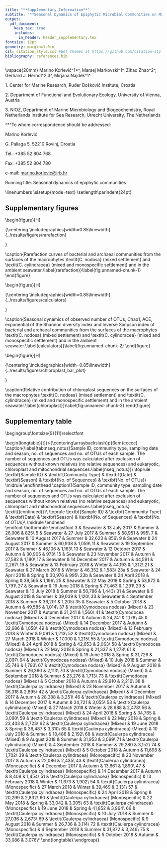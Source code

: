 ```yaml
---
title: "**Supplementary Information**"
subtitle: "**Seasonal Dynamics of Epiphytic Microbial Communities on Marine Macrophyte Surfaces**"
output:
  pdf_document:
    keep_tex: true
    includes:
      in_header: header_supplementary.tex
fontsize: 12pt
geometry: margin=1.0in
csl: citation_style.csl #Get themes at https://github.com/citation-style-language/styles
bibliography: references.bib
---
```




\vspace{20mm}
Marino Korlević^1$*$^, Marsej Markovski^1^, Zihao Zhao^2^, Gerhard J. Herndl^2,3^, Mirjana Najdek^1^

1\. Center for Marine Research, Ruđer Bošković Institute, Croatia

2\. Department of Functional and Evolutionary Ecology, University of Vienna, Austria

3\. NIOZ, Department of Marine Microbiology and Biogeochemistry, Royal Netherlands Institute for Sea Research, Utrecht University, The Netherlands

^$*$^To whom correspondence should be addressed:

Marino Korlević

G. Paliaga 5, 52210 Rovinj, Croatia

Tel.: +385 52 804 768

Fax: +385 52 804 780

e-mail: marino.korlevic@irb.hr

Running title: Seasonal dynamics of epiphytic communities

\linenumbers
\sisetup{mode=text}
\setlength\parindent{24pt}

## Supplementary figures

\begin{figure}[H]

{\centering \includegraphics[width=0.85\linewidth]{../results/figures/rarefaction} 

}

\caption{Rarefaction curves of bacterial and archaeal communities from the surfaces of the macrophytes \textit{C. nodosa} (mixed settlement) and \textit{C. cylindracea} (mixed and monospecific settlement) and in the ambient seawater.\label{rarefaction}}\label{fig:unnamed-chunk-1}
\end{figure}

\begin{figure}[H]

{\centering \includegraphics[width=0.85\linewidth]{../results/figures/calculators} 

}

\caption{Seasonal dynamics of observed number of OTUs, Chao1, ACE, exponential of the Shannon diversity index and Inverse Simpson index of bacterial and archaeal communities from the surfaces of the macrophytes \textit{C. nodosa} (mixed settlement) and \textit{C. cylindracea} (mixed and monospecific settlement) and in the ambient seawater.\label{calculators}}\label{fig:unnamed-chunk-2}
\end{figure}

\begin{figure}[H]

{\centering \includegraphics[width=0.85\linewidth]{../results/figures/chloroplast_bar_plot} 

}

\caption{Relative contribution of chloroplast sequences on the surfaces of the macrophytes \textit{C. nodosa} (mixed settlement) and \textit{C. cylindracea} (mixed and monospecific settlement) and in the ambient seawater.\label{chloroplast}}\label{fig:unnamed-chunk-3}
\end{figure}

## Supplementary table

\begingroup\fontsize{9}{11}\selectfont

\begin{longtable}[t]{>{\centering\arraybackslash}p{6em}ccccc}
\caption{\label{tab:nseq_notus}Sample ID, community type, sampling date and season, no. of sequences and no. of OTUs of each sample. The number of sequences and OTUs was calculated after exclusion of sequences without known relatives (no relative sequences) and eukaryotic, chloroplast and mitochondrial sequences.\label{nseq_notus}}\\
\toprule
\textbf{Sample ID} & \textbf{Community Type} & \textbf{Date} & \textbf{Season} & \textbf{No. of Sequences} & \textbf{No. of OTUs}\\
\midrule
\endfirsthead
\caption[]{Sample ID, community type, sampling date and season, no. of sequences and no. of OTUs of each sample. The number of sequences and OTUs was calculated after exclusion of sequences without known relatives (no relative sequences) and eukaryotic, chloroplast and mitochondrial sequences.\label{nseq_notus} \textit{(continued)}}\\
\toprule
\textbf{Sample ID} & \textbf{Community Type} & \textbf{Date} & \textbf{Season} & \textbf{No. of Sequences} & \textbf{No. of OTUs}\\
\midrule
\endhead
\
\endfoot
\bottomrule
\endlastfoot
3 & Seawater & 13 July 2017 & Summer & 26,006 & 825\\
5 & Seawater & 27 July 2017 & Summer & 58,951 & 995\\
7 & Seawater & 10 August 2017 & Summer & 32,623 & 856\\
9 & Seawater & 24 August 2017 & Summer & 60,938 & 1,059\\
11 & Seawater & 19 September 2017 & Summer & 46,106 & 1,163\\
13 & Seawater & 12 October 2017 & Autumn & 30,905 & 973\\
15 & Seawater & 23 November 2017 & Autumn & 27,582 & 1,180\\
17 & Seawater & 14 December 2017 & Autumn & 44,591 & 2,267\\
19 & Seawater & 13 February 2018 & Winter & 44,193 & 1,312\\
21 & Seawater & 27 March 2018 & Winter & 46,352 & 1,583\\
23a & Seawater & 24 April 2018 & Spring & 30,976 & 995\\
23b & Seawater & 24 April 2018 & Spring & 38,565 & 1,196\\
25 & Seawater & 22 May 2018 & Spring & 53,872 & 1,791\\
27 & Seawater & 19 June 2018 & Spring & 77,463 & 1,291\\
29 & Seawater & 10 July 2018 & Summer & 50,786 & 1,443\\
31 & Seawater & 9 August 2018 & Summer & 39,039 & 1,120\\
33 & Seawater & 4 September 2018 & Summer & 36,201 & 1,205\\
35 & Seawater & 5 October 2018 & Autumn & 49,585 & 1,014\\
37 & \textit{Cymodocea nodosa} (Mixed) & 23 November 2017 & Autumn & 31,241 & 1,560\\
41 & \textit{Cymodocea nodosa} (Mixed) & 4 December 2017 & Autumn & 24,241 & 1,178\\
45 & \textit{Cymodocea nodosa} (Mixed) & 14 December 2017 & Autumn & 32,686 & 1,058\\
49 & \textit{Cymodocea nodosa} (Mixed) & 13 February 2018 & Winter & 9,091 & 1,213\\
52 & \textit{Cymodocea nodosa} (Mixed) & 27 March 2018 & Winter & 17,000 & 1,215\\
55 & \textit{Cymodocea nodosa} (Mixed) & 24 April 2018 & Spring & 42,653 & 2,063\\
58 & \textit{Cymodocea nodosa} (Mixed) & 22 May 2018 & Spring & 21,337 & 1,278\\
61 & \textit{Cymodocea nodosa} (Mixed) & 19 June 2018 & Spring & 31,726 & 2,097\\
64 & \textit{Cymodocea nodosa} (Mixed) & 10 July 2018 & Summer & 35,746 & 1,793\\
67 & \textit{Cymodocea nodosa} (Mixed) & 9 August 2018 & Summer & 26,360 & 2,113\\
70 & \textit{Cymodocea nodosa} (Mixed) & 4 September 2018 & Summer & 23,276 & 1,713\\
73 & \textit{Cymodocea nodosa} (Mixed) & 5 October 2018 & Autumn & 29,910 & 2,216\\
38 & \textit{Caulerpa cylindracea} (Mixed) & 23 November 2017 & Autumn & 36,318 & 2,895\\
42 & \textit{Caulerpa cylindracea} (Mixed) & 4 December 2017 & Autumn & 28,388 & 3,251\\
46 & \textit{Caulerpa cylindracea} (Mixed) & 14 December 2017 & Autumn & 34,721 & 3,055\\
53 & \textit{Caulerpa cylindracea} (Mixed) & 27 March 2018 & Winter & 28,688 & 2,478\\
56 & \textit{Caulerpa cylindracea} (Mixed) & 24 April 2018 & Spring & 34,765 & 3,060\\
59 & \textit{Caulerpa cylindracea} (Mixed) & 22 May 2018 & Spring & 23,403 & 2,723\\
62 & \textit{Caulerpa cylindracea} (Mixed) & 19 June 2018 & Spring & 36,487 & 3,310\\
65 & \textit{Caulerpa cylindracea} (Mixed) & 10 July 2018 & Summer & 18,486 & 2,192\\
68 & \textit{Caulerpa cylindracea} (Mixed) & 9 August 2018 & Summer & 31,953 & 3,099\\
71 & \textit{Caulerpa cylindracea} (Mixed) & 4 September 2018 & Summer & 29,280 & 3,152\\
74 & \textit{Caulerpa cylindracea} (Mixed) & 5 October 2018 & Autumn & 11,698 & 1,702\\
39 & \textit{Caulerpa cylindracea} (Monospecific) & 23 November 2017 & Autumn & 22,086 & 2,435\\
43 & \textit{Caulerpa cylindracea} (Monospecific) & 4 December 2017 & Autumn & 13,661 & 1,890\\
47 & \textit{Caulerpa cylindracea} (Monospecific) & 14 December 2017 & Autumn & 8,408 & 1,454\\
51 & \textit{Caulerpa cylindracea} (Monospecific) & 13 February 2018 & Winter & 11,673 & 1,902\\
54 & \textit{Caulerpa cylindracea} (Monospecific) & 27 March 2018 & Winter & 39,469 & 3,131\\
57 & \textit{Caulerpa cylindracea} (Monospecific) & 24 April 2018 & Spring & 20,299 & 2,832\\
60 & \textit{Caulerpa cylindracea} (Monospecific) & 22 May 2018 & Spring & 33,042 & 3,305\\
63 & \textit{Caulerpa cylindracea} (Monospecific) & 19 June 2018 & Spring & 41,852 & 3,964\\
66 & \textit{Caulerpa cylindracea} (Monospecific) & 10 July 2018 & Summer & 27,036 & 2,673\\
69 & \textit{Caulerpa cylindracea} (Monospecific) & 9 August 2018 & Summer & 26,736 & 3,114\\
72 & \textit{Caulerpa cylindracea} (Monospecific) & 4 September 2018 & Summer & 31,872 & 3,246\\
75 & \textit{Caulerpa cylindracea} (Monospecific) & 5 October 2018 & Autumn & 33,086 & 3,076\\*
\end{longtable}
\endgroup{}
